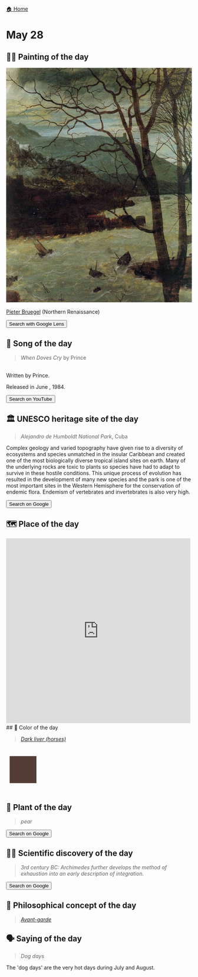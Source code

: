
[🏠 Home](../../index.md)

# May 28

## 🧑‍🎨 Painting of the day

<img width="600" src="../img/Pieter_Bruegel_6.jpg">

[Pieter Bruegel](http://en.wikipedia.org/wiki/Pieter_Bruegel_the_Elder) (Northern Renaissance)

<button class="btn btn-success"
onclick=" window.open('https://lens.google.com/uploadbyurl?url=https://iretes.github.io/one-a-day/data/img/Pieter_Bruegel_6.jpg','_blank')">
Search with Google Lens
</button>

## 🎼 Song of the day

> *When Doves Cry*
by Prince

<br />Written by Prince.

Released in June , 1984.

<button class="btn btn-success"
onclick=" window.open('http://www.youtube.com/search?q=When Doves Cry by Prince','_blank')">
Search on YouTube
</button>

## 🏛️ UNESCO heritage site of the day

> *Alejandro de Humboldt National Park*, Cuba

<p>Complex geology and varied topography have given rise to a diversity of ecosystems and species unmatched in the insular Caribbean and created one of the most biologically diverse tropical island sites on earth. Many of the underlying rocks are toxic to plants so species have had to adapt to survive in these hostile conditions. This unique process of evolution has resulted in the development of many new species and the park is one of the most important sites in the Western Hemisphere for the conservation of endemic flora. Endemism of vertebrates and invertebrates is also very high.</p>

<button class="btn btn-success"
onclick=" window.open('http://www.google.com/search?q=Alejandro de Humboldt National Park','_blank')">
Search on Google
</button>

## 🗺️ Place of the day

<iframe
src="https://www.mapcrunch.com"
name="mapcrunch"
width="500"
height="500"
allowTransparency="true"
scrolling="no"
frameborder="0"
>
</iframe>
## 🎨 Color of the day

> *[Dark liver (horses)](https://en.wikipedia.org/wiki/Liver_(color)#Dark_liver_(horses))*

<div style="color:#543D37; font-size: 100px;">&#9632;</div>

## 🌿 Plant of the day

> *pear*

<button class="btn btn-success"
onclick=" window.open('http://www.google.com/search?q=pear','_blank')">
Search on Google
</button>

## 🧑‍🔬 Scientific discovery of the day

> *3rd century BC: Archimedes further develops the method of exhaustion into an early description of integration.*

<button class="btn btn-success"
onclick=" window.open('http://www.google.com/search?q=3rd century BC: Archimedes further develops the method of exhaustion into an early description of integration.','_blank')">
Search on Google
</button>

## 💭 Philosophical concept of the day

> *[Avant-garde](https://en.wikipedia.org/wiki/Avant-garde)*

## 🗣️ Saying of the day

> *Dog days*

The 'dog days' are the very hot days during July and August.
